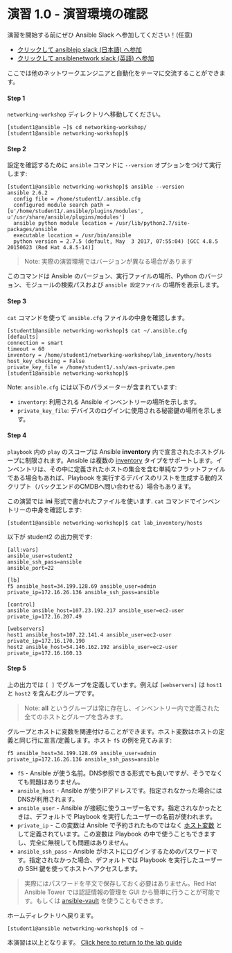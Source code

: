 # 演習 1.0 - 演習環境の確認

演習を開始する前にぜひ Ansible Slack へ参加してください！(任意)

- [クリックして ansiblejp slack (日本語) へ参加](https://bit.ly/slack-ansiblejp)
- [クリックして ansiblenetwork slack (英語) へ参加](https://join.slack.com/t/ansiblenetwork/shared_invite/enQtMzEyMTcxMTE5NjM3LWIyMmQ4YzNhYTA4MjA2OTRhZDQzMTZkNWZlN2E3NzhhMWQ5ZTdmNmViNjk2M2JkYzJjODhjMjVjMGUxZjc2MWE)

ここでは他のネットワークエンジニアと自動化をテーマに交流することができます。

#### Step 1

`networking-workshop` ディレクトリへ移動してください。

```
[student1@ansible ~]$ cd networking-workshop/
[student1@ansible networking-workshop]$
```

#### Step 2

設定を確認するために `ansible` コマンドに `--version` オプションをつけて実行します:

```
[student1@ansible networking-workshop]$ ansible --version
ansible 2.6.2
  config file = /home/student1/.ansible.cfg
  configured module search path = [u'/home/student1/.ansible/plugins/modules', u'/usr/share/ansible/plugins/modules']
  ansible python module location = /usr/lib/python2.7/site-packages/ansible
  executable location = /usr/bin/ansible
  python version = 2.7.5 (default, May  3 2017, 07:55:04) [GCC 4.8.5 20150623 (Red Hat 4.8.5-14)]
```

> Note: 実際の演習環境ではバージョンが異なる場合があります


このコマンドは Ansible のバージョン、実行ファイルの場所、Python のバージョン、モジュールの検索パスおよび `ansible 設定ファイル` の場所を表示します。

#### Step 3

`cat` コマンドを使って `ansible.cfg` ファイルの中身を確認します。


```
[student1@ansible networking-workshop]$ cat ~/.ansible.cfg
[defaults]
connection = smart
timeout = 60
inventory = /home/student1/networking-workshop/lab_inventory/hosts
host_key_checking = False
private_key_file = /home/student1/.ssh/aws-private.pem
[student1@ansible networking-workshop]$

```

Note: `ansible.cfg` には以下のパラメーターが含まれています:

 - `inventory`: 利用される Ansible インベントリーの場所を示します。
 - `private_key_file`: デバイスのログインに使用される秘密鍵の場所を示します。

#### Step 4

`playbook` 内の `play` のスコープは Ansible  **inventory** 内で宣言されたホストグループに制限されます。Ansible は複数の [inventory](http://docs.ansible.com/ansible/latest/intro_inventory.html) タイプをサポートします。インベントリは、その中に定義されたホストの集合を含む単純なフラットファイルである場合もあれば、Playbook を実行するデバイスのリストを生成する動的スクリプト（バックエンドのCMDBへ問い合わせる）場合もあります。

この演習では **ini** 形式で書かれたファイルを使います. `cat` コマンドでインベントリーの中身を確認します:

`[student1@ansible networking-workshop]$ cat lab_inventory/hosts`

以下が student2 の出力例です:
```
[all:vars]
ansible_user=student2
ansible_ssh_pass=ansible
ansible_port=22

[lb]
f5 ansible_host=34.199.128.69 ansible_user=admin private_ip=172.16.26.136 ansible_ssh_pass=ansible

[control]
ansible ansible_host=107.23.192.217 ansible_user=ec2-user private_ip=172.16.207.49

[webservers]
host1 ansible_host=107.22.141.4 ansible_user=ec2-user private_ip=172.16.170.190
host2 ansible_host=54.146.162.192 ansible_user=ec2-user private_ip=172.16.160.13
```

#### Step 5

上の出力では `[ ]` でグループを定義しています。例えば `[webservers]` は `host1` と `host2` を含んむグループです。

> Note: **all** というグループは常に存在し、インベントリー内で定義された全てのホストとグループを含みます。


グループとホストに変数を関連付けることができます。ホスト変数はホストの定義と同じ行に宣言/定義します。ホスト `f5` の例を見てみます:

```
f5 ansible_host=34.199.128.69 ansible_user=admin private_ip=172.16.26.136 ansible_ssh_pass=ansible
```

 - `f5` - Ansible が使う名前。DNS参照できる形式でも良いですが、そうでなくても問題はありません。
 - `ansible_host` - Ansible が使うIPアドレスです。指定されなかった場合にはDNSが利用されます。
 - `ansible_user` - Ansible が接続に使うユーザー名です。指定されなかったときは、デフォルトで Playbook を実行したユーザーの名前が使われます。
 - `private_ip` - この変数は Ansible で予約されたものではなく [ホスト変数](http://docs.ansible.com/ansible/latest/intro_inventory.html#host-variables) として定義されています。この変数は Playbook の中で使うこともできますし、完全に無視しても問題はありません。
- `ansible_ssh_pass` - Ansible がホストにログインするためのパスワードです。指定されなかった場合、デフォルトでは Playbook を実行したユーザーの SSH 鍵を使ってホストへアクセスします。

> 実際にはパスワードを平文で保存しておく必要はありません。Red Hat Ansible Tower では認証情報の管理を GUI から簡単に行うことが可能です。もしくは [ansible-vault](https://docs.ansible.com/ansible/latest/network/getting_started/first_inventory.html#protecting-sensitive-variables-with-ansible-vault) を使うこともできます。

ホームディレクトリへ戻ります。

```
[student1@ansible networking-workshop]$ cd ~
```

本演習は以上となります。  [Click here to return to the lab guide](../README.ja.md)
